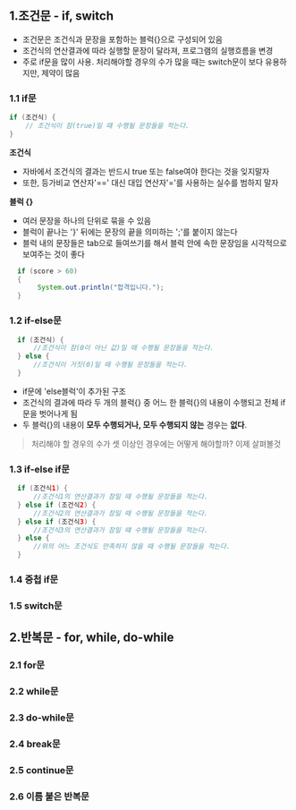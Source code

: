 ## 1.조건문 - if, switch
- 조건문은 조건식과 문장을 포함하는 블럭{}으로 구성되어 있음
- 조건식의 연산결과에 따라 실행할 문장이 달라져, 프로그램의 실행흐름을 변경
- 주로 if문을 많이 사용. 처리해야할 경우의 수가 많을 때는 switch문이 보다 유용하지만, 제약이 많음
      
### 1.1 if문
```java
if (조건식) {
    // 조건식이 참(true)일 떄 수행될 문장들을 적는다.
}
```
**조건식**    
- 자바에서 조건식의 결과는 반드시 true 또는 false여야 한다는 것을 잊지말자   
- 또한, 등가비교 연산자'==' 대신 대입 연산자'='를 사용하는 실수를 범하지 말자     
     
**블럭 {}**   
- 여러 문장을 하나의 단위로 묶을 수 있음
- 블럭이 끝나는 '}' 뒤에는 문장의 끝을 의미하는 ';'를 붙이지 않는다
- 블럭 내의 문장들은 tab으로 들여쓰기를 해서 블럭 안에 속한 문장임을 시각적으로 보여주는 것이 좋다   

```java
  if (score > 60) 
  {
       System.out.println("합격입니다.");
  }
```

### 1.2 if-else문
```java
  if (조건식) {
      //조건식이 참(0이 아닌 값)일 때 수행될 문장들을 적는다.
  } else {
      //조건식이 거짓(0)일 때 수행될 문장들을 적는다.
  }
```
- if문에 'else블럭'이 추가된 구조
- 조건식의 결과에 따라 두 개의 블럭{} 중 어느 한 블럭{}의 내용이 수행되고 전체 if문을 벗어나게 됨
- 두 블럭{}의 내용이 **모두 수행되거나, 모두 수행되지 않는** 경우는 **없다**.    
     
> 처리해야 할 경우의 수가 셋 이상인 경우에는 어떻게 해야할까? 이제 살펴볼것    
    
### 1.3 if-else if문
```java
  if (조건식1) {
      //조건식1의 연산결과가 참일 때 수행될 문장들을 적는다.
  } else if (조건식2) {
      //조건식2의 연산결과가 참일 때 수행될 문장들을 적는다.
  } else if (조건식3) {
      //조건식3의 연산결과가 참일 떄 수행될 문장들을 적는다.
  } else {
      //위의 어느 조건식도 만족하지 않을 때 수행될 문장들을 적는다.
  }
```
### 1.4 중첩 if문

### 1.5 switch문


## 2.반복문 - for, while, do-while
### 2.1 for문

### 2.2 while문

### 2.3 do-while문

### 2.4 break문

### 2.5 continue문

### 2.6 이름 붙은 반복문
